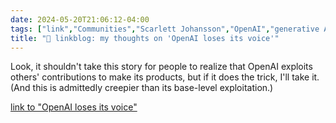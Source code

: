 ```yaml
---
date: 2024-05-20T21:06:12-04:00
tags: ["link","Communities","Scarlett Johansson","OpenAI","generative AI","Sam Altman","digital labor"]
title: "🔗 linkblog: my thoughts on 'OpenAI loses its voice'"
---
```

Look, it shouldn't take this story for people to realize that OpenAI exploits others' contributions to make its products, but if it does the trick, I'll take it. (And this is admittedly creepier than its base-level exploitation.)

[link to "OpenAI loses its voice"](https://www.platformer.news/open-ai-scarlett-johansson-her-voice-sam-altman/)